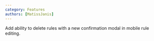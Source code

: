```yaml
---
category: Features
authors: [MatissJanis]
---
```


Add ability to delete rules with a new confirmation modal in mobile rule editing.

